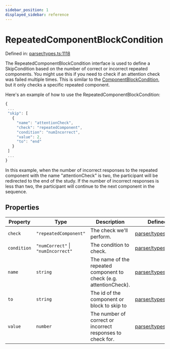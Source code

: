 ```yaml
---
sidebar_position: 1
displayed_sidebar: reference
---
```


# RepeatedComponentBlockCondition

Defined in: [parser/types.ts:1118](https://github.com/revisit-studies/study/blob/31fcae3595a542c4a0975c6994f16db7c44439d4/src/parser/types.ts#L1118)

The RepeatedComponentBlockCondition interface is used to define a SkipCondition based on the number of correct or incorrect repeated components. You might use this if you need to check if an attention check was failed multiple times. This is similar to the [ComponentBlockCondition](../ComponentBlockCondition), but it only checks a specific repeated component.

Here's an example of how to use the RepeatedComponentBlockCondition:

```js
{
 ...
 "skip": [
   {
     "name": "attentionCheck",
     "check": "repeatedComponent",
     "condition": "numIncorrect",
     "value": 2,
     "to": "end"
   }
 ]
 ...
}
```

In this example, when the number of incorrect responses to the repeated component with the name "attentionCheck" is two, the participant will be redirected to the end of the study. If the number of incorrect responses is less than two, the participant will continue to the next component in the sequence.

## Properties

| Property | Type | Description | Defined in |
| ------ | ------ | ------ | ------ |
| <a id="check"></a> `check` | `"repeatedComponent"` | The check we'll perform. | [parser/types.ts:1122](https://github.com/revisit-studies/study/blob/31fcae3595a542c4a0975c6994f16db7c44439d4/src/parser/types.ts#L1122) |
| <a id="condition"></a> `condition` | `"numCorrect"` \| `"numIncorrect"` | The condition to check. | [parser/types.ts:1124](https://github.com/revisit-studies/study/blob/31fcae3595a542c4a0975c6994f16db7c44439d4/src/parser/types.ts#L1124) |
| <a id="name"></a> `name` | `string` | The name of the repeated component to check (e.g. attentionCheck). | [parser/types.ts:1120](https://github.com/revisit-studies/study/blob/31fcae3595a542c4a0975c6994f16db7c44439d4/src/parser/types.ts#L1120) |
| <a id="to"></a> `to` | `string` | The id of the component or block to skip to | [parser/types.ts:1128](https://github.com/revisit-studies/study/blob/31fcae3595a542c4a0975c6994f16db7c44439d4/src/parser/types.ts#L1128) |
| <a id="value"></a> `value` | `number` | The number of correct or incorrect responses to check for. | [parser/types.ts:1126](https://github.com/revisit-studies/study/blob/31fcae3595a542c4a0975c6994f16db7c44439d4/src/parser/types.ts#L1126) |
